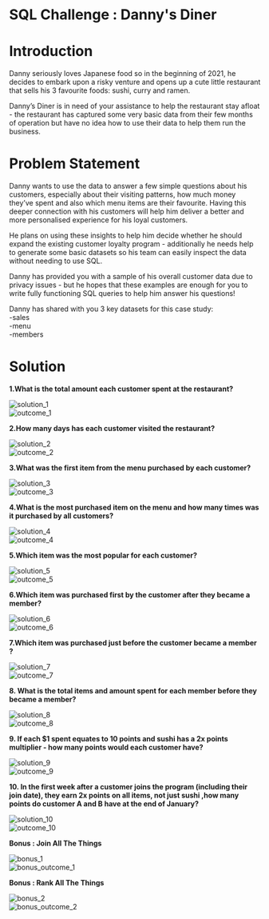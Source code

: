 # SQL Challenge : Danny's Diner

<h1>Introduction</h1>
Danny seriously loves Japanese food so in the beginning of 2021, he decides to embark upon a risky venture and opens up a cute little restaurant that sells his 3 favourite foods: sushi, curry and ramen.

Danny’s Diner is in need of your assistance to help the restaurant stay afloat - the restaurant has captured some very basic data from their few months of operation but have no idea how to use their data to help them run the business.

<h1>Problem Statement</h1>
Danny wants to use the data to answer a few simple questions about his customers, especially about their visiting patterns, how much money they’ve spent and also which menu items are their favourite. Having this deeper connection with his customers will help him deliver a better and more personalised experience for his loyal customers.

He plans on using these insights to help him decide whether he should expand the existing customer loyalty program - additionally he needs help to generate some basic datasets so his team can easily inspect the data without needing to use SQL.

Danny has provided you with a sample of his overall customer data due to privacy issues - but he hopes that these examples are enough for you to write fully functioning SQL queries to help him answer his questions!

Danny has shared with you 3 key datasets for this case study:<br>
-sales <br>
-menu <br>
-members <br>

<h1>Solution</h1>
<strong>1.What is the total amount each customer spent at the restaurant?</strong>

![solution_1](solution_1.PNG) <br>
![outcome_1](outcome_1.PNG) <br>

<strong>2.How many days has each customer visited the restaurant?</strong>

![solution_2](solution_2.PNG) <br>
![outcome_2](outcome_2.PNG) <br>


<strong>3.What was the first item from the menu purchased by each customer?</strong>

![solution_3](solution_3.PNG) <br>
![outcome_3](outcome_3.PNG) <br>

<strong>4.What is the most purchased item on the menu and how many times was it purchased by all customers?</strong>

![solution_4](solution_4.PNG) <br>
![outcome_4](outcome_4.PNG) <br>

<strong>5.Which item was the most popular for each customer?</strong>

![solution_5](solution_5.PNG) <br>
![outcome_5](outcome_5.PNG) <br>

<strong>6.Which item was purchased first by the customer after they became a member?</strong>

![solution_6](solution_6.PNG) <br>
![outcome_6](outcome_6.PNG) <br>

<strong>7.Which item was purchased just before the customer became a member ?</strong>

![solution_7](solution_7.PNG) <br>
![outcome_7](outcome_7.PNG) <br>

<strong>8. What is the total items and amount spent for each member before they became a member?</strong>

![solution_8](solution_8.PNG) <br>
![outcome_8](outcome_8.PNG) <br>

<strong>9. If each $1 spent equates to 10 points and sushi has a 2x points multiplier - how many points would each customer have?</strong>

![solution_9](solution_9.PNG) <br>
![outcome_9](outcome_9.PNG) <br>

<strong>10. In the first week after a customer joins the program (including their join date), they earn 2x points on all items, not just sushi ,how many points do customer A and B have at the end of January?</strong>

![solution_10](solution_10.PNG) <br>
![outcome_10](outcome_10.PNG) <br>

<strong>Bonus : Join All The Things</strong>

![bonus_1](bonus_1.PNG) <br>
![bonus_outcome_1](bonus_outcome_1.PNG) <br>

<strong>Bonus : Rank All The Things</strong>

![bonus_2](bonus_2.PNG) <br>
![bonus_outcome_2](bonus_outcome_2.PNG) <br>


